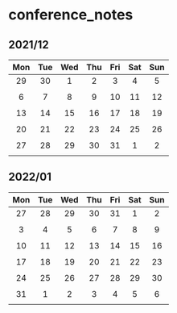 # conference_notes

## 2021/12
|Mon|Tue|Wed|Thu|Fri|Sat|Sun|
|:-:|:-:|:-:|:-:|:-:|:-:|:-:|
|29|30|1|2|3|4|5|
|||||||
|6|7|8|9|10|11|12|
|||||||
|13|14|15|16|17|18|19|
|||||||
|20|21|22|23|24|25|26|
|||||||
|27|28|29|30|31|1|2|
|||||||




## 2022/01
|Mon|Tue|Wed|Thu|Fri|Sat|Sun|
|:-:|:-:|:-:|:-:|:-:|:-:|:-:|
|27|28|29|30|31|1|2|
|||||||
|3|4|5|6|7|8|9|
|||||||
|10|11|12|13|14|15|16|
|||||||
|17|18|19|20|21|22|23|
|||||||
|24|25|26|27|28|29|30|
|||||||
|31|1|2|3|4|5|6|
|||||||
